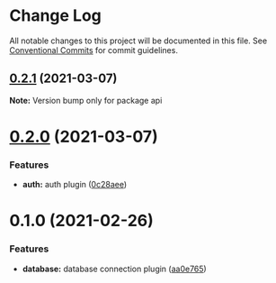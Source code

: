 # Change Log

All notable changes to this project will be documented in this file.
See [Conventional Commits](https://conventionalcommits.org) for commit guidelines.

## [0.2.1](https://github.com/Goathy/InventoryManagmentApp/compare/api@0.2.0...api@0.2.1) (2021-03-07)

**Note:** Version bump only for package api





# [0.2.0](https://github.com/Goathy/InventoryManagmentApp/compare/api@0.1.0...api@0.2.0) (2021-03-07)


### Features

* **auth:** auth plugin ([0c28aee](https://github.com/Goathy/InventoryManagmentApp/commit/0c28aee48d7cd9f2cdd101cd3d50081765c04a17))





# 0.1.0 (2021-02-26)


### Features

* **database:** database connection plugin ([aa0e765](https://github.com/Goathy/InventoryManagmentApp/commit/aa0e765905ea04fcd536850f334eec439c65abe9))
